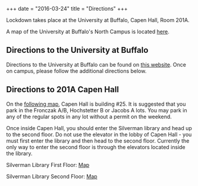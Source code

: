 +++
date = "2016-03-24"
title = "Directions"
+++

Lockdown takes place at the University at Buffalo, Capen Hall, Room 201A.

A map of the University at Buffalo's North Campus is located [here](http://www.buffalo.edu/buildings/maps/NorthCampus.pdf).

## Directions to the University at Buffalo
Directions to the University at Buffalo can be found on [this website](http://www.buffalo.edu/home/visiting-ub/north-campus-directions.html).  Once on campus, please follow the additional directions below.

## Directions to 201A Capen Hall
On the [following map](http://www.buffalo.edu/buildings/maps/NorthCampus.pdf), Capen Hall is building #25.  It is suggested that you park in the Fronczak A/B, Hochstetter B or Jacobs A lots.  You may park in any of the regular spots in any lot without a permit on the weekend.

Once inside Capen Hall, you should enter the Silverman library and head up to the second floor.  Do not use the elevator in the lobby of Capen Hall - you must first enter the library and then head to the second floor.  Currently the only way to enter the second floor is through the elevators located inside the library.

Silverman Library First Floor: [Map](/resources/Capen201A.pdf)

Silverman Library Second Floor: [Map](http://library.buffalo.edu/hours/floor-plans/pdfs/silverman-2flr.pdf)
